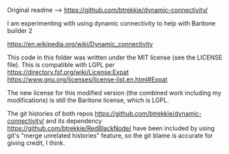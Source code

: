 Original readme --> https://github.com/btrekkie/dynamic-connectivity/

I am experimenting with using dynamic connectivity to help with Baritone builder 2

https://en.wikipedia.org/wiki/Dynamic_connectivity

This code in this folder was written under the MIT license (see the LICENSE file). This is compatible with LGPL
per https://directory.fsf.org/wiki/License:Expat https://www.gnu.org/licenses/license-list.en.html#Expat

The new license for this modified version (the combined work including my modifications) is still the Baritone license,
which is LGPL.

The git histories of both repos https://github.com/btrekkie/dynamic-connectivity/ and its
dependency https://github.com/btrekkie/RedBlackNode/ have been included by using git's "merge unrelated histories"
feature, so the git blame is accurate for giving credit, I think.
